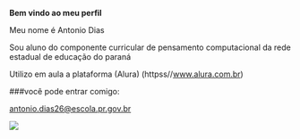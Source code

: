 **Bem vindo ao meu perfil**

Meu nome é Antonio Dias

Sou aluno do componente curricular de pensamento computacional da rede estadual de educação do paraná

Utilizo em aula a plataforma  (Alura) (httpss//www.alura.com.br)

###você pode entrar comigo:

antonio.dias26@escola.pr.gov.br

![ ](https://tenor.com/pt-BR/view/asas-gif-22343504)
